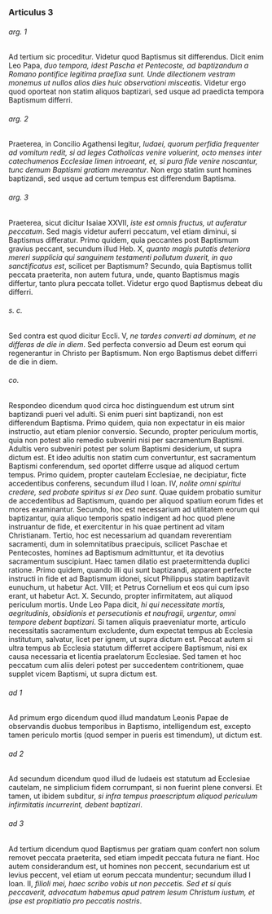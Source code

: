 ### Articulus 3

###### arg. 1
Ad tertium sic proceditur. Videtur quod Baptismus sit differendus. Dicit enim Leo Papa, *duo tempora, idest Pascha et Pentecoste, ad baptizandum a Romano pontifice legitima praefixa sunt. Unde dilectionem vestram monemus ut nullos alios dies huic observationi misceatis*. Videtur ergo quod oporteat non statim aliquos baptizari, sed usque ad praedicta tempora Baptismum differri.

###### arg. 2
Praeterea, in Concilio Agathensi legitur, *Iudaei, quorum perfidia frequenter ad vomitum redit, si ad leges Catholicas venire voluerint, octo menses inter catechumenos Ecclesiae limen introeant, et, si pura fide venire noscantur, tunc demum Baptismi gratiam mereantur*. Non ergo statim sunt homines baptizandi, sed usque ad certum tempus est differendum Baptisma.

###### arg. 3
Praeterea, sicut dicitur Isaiae XXVII, *iste est omnis fructus, ut auferatur peccatum*. Sed magis videtur auferri peccatum, vel etiam diminui, si Baptismus differatur. Primo quidem, quia peccantes post Baptismum gravius peccant, secundum illud Heb. X, *quanto magis putatis deteriora mereri supplicia qui sanguinem testamenti pollutum duxerit, in quo sanctificatus est*, scilicet per Baptismum? Secundo, quia Baptismus tollit peccata praeterita, non autem futura, unde, quanto Baptismus magis differtur, tanto plura peccata tollet. Videtur ergo quod Baptismus debeat diu differri.

###### s. c.
Sed contra est quod dicitur Eccli. V, *ne tardes converti ad dominum, et ne differas de die in diem*. Sed perfecta conversio ad Deum est eorum qui regenerantur in Christo per Baptismum. Non ergo Baptismus debet differri de die in diem.

###### co.
Respondeo dicendum quod circa hoc distinguendum est utrum sint baptizandi pueri vel adulti. Si enim pueri sint baptizandi, non est differendum Baptisma. Primo quidem, quia non expectatur in eis maior instructio, aut etiam plenior conversio. Secundo, propter periculum mortis, quia non potest alio remedio subveniri nisi per sacramentum Baptismi. Adultis vero subveniri potest per solum Baptismi desiderium, ut supra dictum est. Et ideo adultis non statim cum convertuntur, est sacramentum Baptismi conferendum, sed oportet differre usque ad aliquod certum tempus. Primo quidem, propter cautelam Ecclesiae, ne decipiatur, ficte accedentibus conferens, secundum illud I Ioan. IV, *nolite omni spiritui credere, sed probate spiritus si ex Deo sunt*. Quae quidem probatio sumitur de accedentibus ad Baptismum, quando per aliquod spatium eorum fides et mores examinantur. Secundo, hoc est necessarium ad utilitatem eorum qui baptizantur, quia aliquo temporis spatio indigent ad hoc quod plene instruantur de fide, et exercitentur in his quae pertinent ad vitam Christianam. Tertio, hoc est necessarium ad quandam reverentiam sacramenti, dum in solemnitatibus praecipuis, scilicet Paschae et Pentecostes, homines ad Baptismum admittuntur, et ita devotius sacramentum suscipiunt. Haec tamen dilatio est praetermittenda duplici ratione. Primo quidem, quando illi qui sunt baptizandi, apparent perfecte instructi in fide et ad Baptismum idonei, sicut Philippus statim baptizavit eunuchum, ut habetur Act. VIII; et Petrus Cornelium et eos qui cum ipso erant, ut habetur Act. X. Secundo, propter infirmitatem, aut aliquod periculum mortis. Unde Leo Papa dicit, *hi qui necessitate mortis, aegritudinis, obsidionis et persecutionis et naufragii, urgentur, omni tempore debent baptizari*. Si tamen aliquis praeveniatur morte, articulo necessitatis sacramentum excludente, dum expectat tempus ab Ecclesia institutum, salvatur, licet per ignem, ut supra dictum est. Peccat autem si ultra tempus ab Ecclesia statutum differret accipere Baptismum, nisi ex causa necessaria et licentia praelatorum Ecclesiae. Sed tamen et hoc peccatum cum aliis deleri potest per succedentem contritionem, quae supplet vicem Baptismi, ut supra dictum est.

###### ad 1
Ad primum ergo dicendum quod illud mandatum Leonis Papae de observandis duobus temporibus in Baptismo, intelligendum est, excepto tamen periculo mortis (quod semper in pueris est timendum), ut dictum est.

###### ad 2
Ad secundum dicendum quod illud de Iudaeis est statutum ad Ecclesiae cautelam, ne simplicium fidem corrumpant, si non fuerint plene conversi. Et tamen, ut ibidem subditur, *si infra tempus praescriptum aliquod periculum infirmitatis incurrerint, debent baptizari*.

###### ad 3
Ad tertium dicendum quod Baptismus per gratiam quam confert non solum removet peccata praeterita, sed etiam impedit peccata futura ne fiant. Hoc autem considerandum est, ut homines non peccent, secundarium est ut levius peccent, vel etiam ut eorum peccata mundentur; secundum illud I Ioan. II, *filioli mei, haec scribo vobis ut non peccetis. Sed et si quis peccaverit, advocatum habemus apud patrem Iesum Christum iustum, et ipse est propitiatio pro peccatis nostris*.

